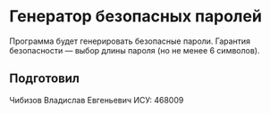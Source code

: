 # Генератор безопасных паролей
Программа будет генерировать безопасные пароли. Гарантия безопасности — выбор длины пароля (но не менее 6 символов).

## Подготовил
Чибизов Владислав Евгеньевич
ИСУ: 468009

